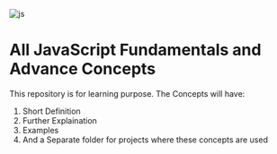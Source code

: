 ![js](https://user-images.githubusercontent.com/77228474/126863744-bb3145c5-282e-4db3-8b6c-d51b688cb16e.png)

# All JavaScript  Fundamentals and Advance Concepts

This repository is for learning purpose.
The Concepts will have:
1. Short Definition
2. Further Explaination
3. Examples
4. And a Separate folder for projects where these concepts are used
